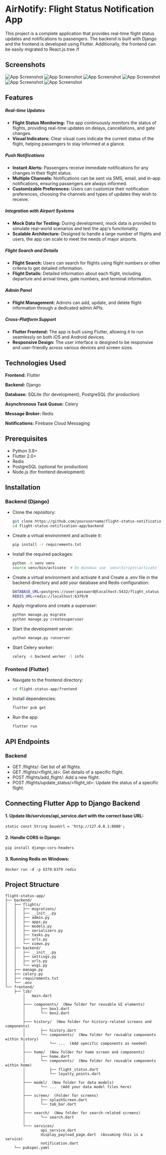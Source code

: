 
# AirNotify: Flight Status Notification App


This project is a complete application that provides real-time flight status updates and notifications to passengers. The backend is built with Django and the frontend is developed using Flutter. Additionally, the frontend can be easily migrated to React.js.tree /f




## Screenshots

![App Screenshot](Screenshots/1.jph)
![App Screenshot](Screenshots/2.jph)
![App Screenshot](Screenshots/3.jph)
![App Screenshot](Screenshots/4.jph)
![App Screenshot](Screenshots/5.jph)
![App Screenshot](Screenshots/6.jph)






## Features

##### Real-time Updates

- **Flight Status Monitoring:** The app continuously monitors the status of flights, providing real-time updates on delays, cancellations, and gate changes.
- **Visual Indicators:** Clear visual cues indicate the current status of the flight, helping passengers to stay informed at a glance.

##### Push Notifications

- **Instant Alerts:** Passengers receive immediate notifications for any changes in their flight status.
- **Multiple Channels:** Notifications can be sent via SMS, email, and in-app notifications, ensuring passengers are always informed.
- **Customizable Preferences:** Users can customize their notification preferences, choosing the channels and types of updates they wish to receive.

##### Integration with Airport Systems

- **Mock Data for Testing:** During development, mock data is provided to simulate real-world scenarios and test the app's functionality.
- **Scalable Architecture:** Designed to handle a large number of flights and users, the app can scale to meet the needs of major airports.

##### Flight Search and Details

- **Flight Search:** Users can search for flights using flight numbers or other criteria to get detailed information.
- **Flight Details:** Detailed information about each flight, including departure and arrival times, gate numbers, and terminal information.

##### Admin Panel

- **Flight Management:** Admins can add, update, and delete flight information through a dedicated admin APIs.


##### Cross-Platform Support

- **Flutter Frontend:** The app is built using Flutter, allowing it to run seamlessly on both iOS and Android devices.
- **Responsive Design:** The user interface is designed to be responsive and user-friendly across various devices and screen sizes.





## Technologies Used

**Frontend:** Flutter

**Backend:** Django

**Database:** SQLite (for development), PostgreSQL (for production)

**Asynchronous Task Queue:** Celery

**Message Broker:** Redis

**Notifications:** Firebase Cloud Messaging


## Prerequisites
- Python 3.8+
- Flutter 2.0+
- Redis
- PostgreSQL (optional for production)
- Node.js (for frontend development)
## Installation

### Backend (Django)

- Clone the repository:
   ```sh
   git clone https://github.com/yourusername/flight-status-notification-app.git
   cd flight-status-notification-app/backend
- Create a virtual environment and activate it:
   ```sh
   pip install -r requirements.txt

- Install the required packages:
   ```sh
   python -m venv venv
   source venv/bin/activate  # On Windows use `venv\Scripts\activate`

- Create a virtual environment and activate it and Create a .env file in the backend directory and add your database and Redis configuration:
   ```sh
   DATABASE_URL=postgres://user:password@localhost:5432/flight_status
   REDIS_URL=redis://localhost:6379/0

- Apply migrations and create a superuser:
   ```sh
   python manage.py migrate
   python manage.py createsuperuser

- Start the development server:
   ```sh
   python manage.py runserver

- Start Celery worker:
   ```sh
   celery -A backend worker -l info
   ```

### Frontend (Flutter)
- Navigate to the frontend directory:
   ```sh
   cd flight-status-app/frontend
   ```
- Install dependencies:
   ```sh
   flutter pub get
   ```
- Run the app:
   ```sh
   flutter run
   ```       
## API Endpoints

### Backend
- GET /flights/: Get list of all flights.
- GET /flights/<flight_id>: Get details of a specific flight.
- POST /flights/add_flight/: Add a new flight.
- POST /flights/update_status/<flight_id>: Update the status of a specific flight.

## Connecting Flutter App to Django Backend

#### 1. Update lib/services/api_service.dart with the correct base URL:
```static const String baseUrl = 'http://127.0.0.1:8000';```

#### 2. Handle CORS in Django:
```pip install django-cors-headers```

#### 3. Running Redis on Windows:
```docker run -d -p 6379:6379 redis```

## Project Structure

```
flight-status-app/
├── backend/
│   ├── flights/
│   │   ├── migrations/
│   │   ├── __init__.py
│   │   ├── admin.py
│   │   ├── apps.py
│   │   ├── models.py
│   │   ├── serializers.py
│   │   ├── tasks.py
│   │   ├── urls.py
│   │   └── views.py
│   ├── backend/
│   │   ├── __init__.py
│   │   ├── settings.py
│   │   ├── urls.py
│   │   └── wsgi.py
│   ├── manage.py
│   ├── celery.py
│   ├── requirements.txt
│   └── .env
└── frontend/
    ├── lib/
        │   main.dart
        │
        ├─── components/  (New folder for reusable UI elements)
        │       ├── box1.dart
        │       └── box2.dart
        │
        ├─── history/  (New folder for history-related screens and components)
        │       ├── history.dart
        │       └── components/  (New folder for reusable components within history)
        │           └── ...  (Add specific components as needed)
        │
        ├─── home/  (New folder for home screen and components)
        │       ├── home.dart
        │       └── components/  (New folder for reusable components within home)
        │           ├── flight_status.dart
        │           └── loyalty_points.dart
        │
        ├─── model/  (New folder for data models)
        │       └── ...  (Add your data model files here)
        │
        ├─── screen/  (Folder for screens)
        │       ├── splashScreen.dart
        │       └── tab_bar.dart
        │
        ├─── search/  (New folder for search-related screens)
        │       └── search.dart
        │
        └─── services/
                api_service.dart
                display_payload_page.dart  (Assuming this is a service)
                notification.dart
    └── pubspec.yaml
```


